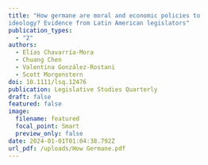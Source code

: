 ```yaml
---
title: "How germane are moral and economic policies to
ideology? Evidence from Latin American legislators"
publication_types:
  - "2"
authors:
  - Elías Chavarría-Mora
  - Chuang Chen
  - Valentina González-Rostani
  - Scott Morgenstern
doi: 10.1111/lsq.12476
publication: Legislative Studies Quarterly
draft: false
featured: false
image:
  filename: featured
  focal_point: Smart
  preview_only: false
date: 2024-01-01T01:04:38.792Z
url_pdf: /uploads/How Germane.pdf
---
```

